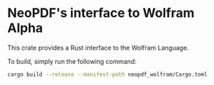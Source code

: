 # NeoPDF's interface to Wolfram Alpha

This crate provides a Rust interface to the Wolfram Language.

To build, simply run the following command:
```bash
cargo build --release --manifest-path neopdf_wolfram/Cargo.toml
```
